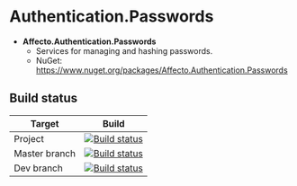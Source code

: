 # Authentication.Passwords
* **Affecto.Authentication.Passwords**
  * Services for managing and hashing passwords.
  * NuGet: https://www.nuget.org/packages/Affecto.Authentication.Passwords

## Build status

| Target | Build |
| -----------------------|------------------|
| Project | [![Build status](https://ci.appveyor.com/api/projects/status/meaiygl0t8uh2ro3?svg=true)](https://ci.appveyor.com/project/johannesvaltonen/dotnet-authentication-passwords) |
| Master branch | [![Build status](https://ci.appveyor.com/api/projects/status/meaiygl0t8uh2ro3/branch/master?svg=true)](https://ci.appveyor.com/project/johannesvaltonen/dotnet-authentication-passwords/branch/master) |
| Dev branch | [![Build status](https://ci.appveyor.com/api/projects/status/meaiygl0t8uh2ro3/branch/dev?svg=true)](https://ci.appveyor.com/project/johannesvaltonen/dotnet-authentication-passwords/branch/dev) |
